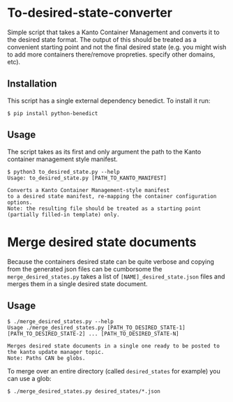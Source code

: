 # To-desired-state-converter

Simple script that takes a Kanto Container Management and converts it to the desired state format.
The output of this should be treated as a convenient starting point and not the final desired state
(e.g. you might wish to add more containers there/remove propreties. specify other domains, etc).


## Installation

This script has a single external dependency benedict. To install it run:

```shell
$ pip install python-benedict
```

## Usage

The script takes as its first and only argument the path to the Kanto container management style manifest.

```shell
$ python3 to_desired_state.py --help
Usage: to_desired_state.py [PATH_TO_KANTO_MANIFEST]

Converts a Kanto Container Management-style manifest
to a desired state manifest, re-mapping the container configuration options.
Note: the resulting file should be treated as a starting point (partially filled-in template) only.
```

# Merge desired state documents

Because the containers desired state can be quite verbose and copying from the generated json files can be cumborsome the `merge_desired_states.py` takes a list 
of `[NAME]_desired_state.json` files and merges them in a single desired state document.

## Usage

```shell
$ ./merge_desired_states.py --help
Usage ./merge_desired_states.py [PATH_TO_DESIRED_STATE-1] [PATH_TO_DESIRED_STATE-2] ... [PATH_TO_DESIRED_STATE-N]

Merges desired state documents in a single one ready to be posted to the kanto update manager topic.
Note: Paths CAN be globs.
```

To merge over an entire directory (called `desired_states` for example) you can use a glob:

```shell
$ ./merge_desired_states.py desired_states/*.json
```
